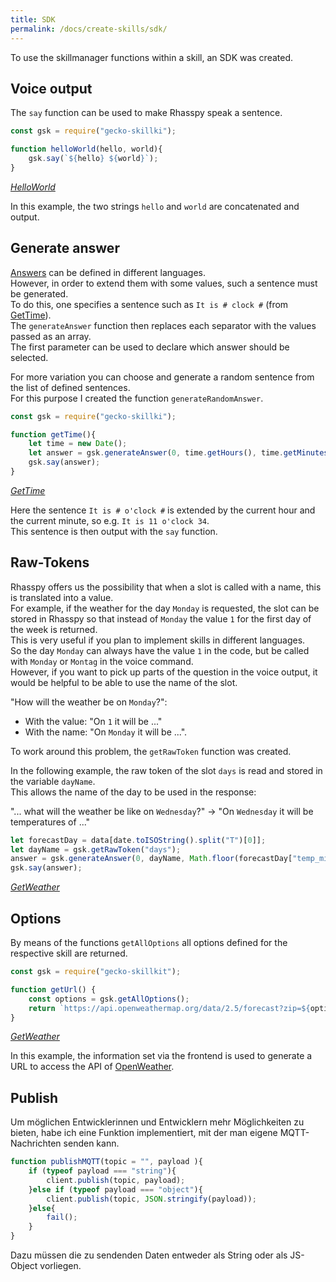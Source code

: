```yaml
---
title: SDK
permalink: /docs/create-skills/sdk/
---
```


[//]: # (todo link neu einbinden)

To use the skillmanager functions within a skill, an SDK was created.

## Voice output

The ``say`` function can be used to make Rhasspy speak a sentence.  

````javascript
const gsk = require("gecko-skillki");

function helloWorld(hello, world){
    gsk.say(`${hello} ${world}`);
}
````
*[HelloWorld]()*

In this example, the two strings ``hello`` and ``world`` are concatenated and output.

## Generate answer

[Answers](./locales.md#answers) can be defined in different languages.  
However, in order to extend them with some values, such a sentence must be generated.  
To do this, one specifies a sentence such as ``It is # clock #`` (from [GetTime]()).  
The ``generateAnswer`` function then replaces each separator with the values passed as an array.  
The first parameter can be used to declare which answer should be selected.

For more variation you can choose and generate a random sentence from the list of defined sentences.  
For this purpose I created the function ``generateRandomAnswer``.


````javascript
const gsk = require("gecko-skillki");

function getTime(){
    let time = new Date();
    let answer = gsk.generateAnswer(0, time.getHours(), time.getMinutes());
    gsk.say(answer);
}
````
*[GetTime]()*

Here the sentence ``It is # o'clock #`` is extended by the current hour and the current minute, so e.g. ``It is 11 o'clock 34``.  
This sentence is then output with the ``say`` function.

## Raw-Tokens

Rhasspy offers us the possibility that when a slot is called with a name, this is translated into a value.  
For example, if the weather for the day ``Monday`` is requested, the slot can be stored in Rhasspy so that instead of ``Monday`` the value ``1`` for the first day of the week is returned.  
This is very useful if you plan to implement skills in different languages.  
So the day ``Monday`` can always have the value ``1`` in the code, but be called with ``Monday`` or ``Montag`` in the voice command.  
However, if you want to pick up parts of the question in the voice output, it would be helpful to be able to use the name of the slot.

"How will the weather be on ``Monday``?":
- With the value: "On ``1`` it will be ..."
- With the name: "On ``Monday`` it will be ...".

To work around this problem, the ``getRawToken`` function was created.

In the following example, the raw token of the slot ``days`` is read and stored in the variable ``dayName``.  
This allows the name of the day to be used in the response:

"... what will the weather be like on ``Wednesday``?" → "On ``Wednesday`` it will be temperatures of ..."
````javascript
let forecastDay = data[date.toISOString().split("T")[0]];
let dayName = gsk.getRawToken("days");
answer = gsk.generateAnswer(0, dayName, Math.floor(forecastDay["temp_min"]), Math.floor(forecastDay["temp_max"]));
gsk.say(answer);
````
*[GetWeather]()*



## Options

By means of the functions ``getAllOptions`` all options defined for the respective skill are returned.  

````javascript
const gsk = require("gecko-skillkit");

function getUrl() {
    const options = gsk.getAllOptions();
    return `https://api.openweathermap.org/data/2.5/forecast?zip=${options["city"]},${options["country"]}&appid=${options["APIKey"]}&lang=${options["language"]}&units=${options["units"]}`;
}
````
*[GetWeather]()*

In this example, the information set via the frontend is used to generate a URL to access the API of [OpenWeather](https://openweathermap.org/).


[//]: # (todo mqtt functions beschreiben)

## Publish

Um möglichen Entwicklerinnen und Entwicklern mehr Möglichkeiten zu bieten, habe ich eine Funktion implementiert, mit der man eigene MQTT-Nachrichten senden kann.  

````javascript
function publishMQTT(topic = "", payload ){
    if (typeof payload === "string"){
        client.publish(topic, payload);
    }else if (typeof payload === "object"){
        client.publish(topic, JSON.stringify(payload));
    }else{
        fail();
    }
}
````

Dazu müssen die zu sendenden Daten entweder als String oder als JS-Object vorliegen.  
